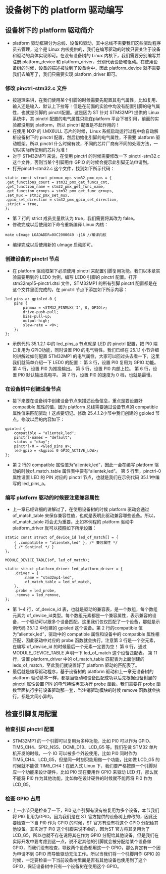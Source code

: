 # 设备树下的 platform 驱动编写
## 设备树下的 platform 驱动简介
* platform 驱动框架分为总线、设备和驱动，其中总线不需要我们这些驱动程序员去管理，这个是 Linux 内核提供的，我们在编写驱动的时候只要关注于设备和驱动的具体实现即可。在没有设备树的 Linux 内核下，我们需要分别编写并注册 platform_device 和 platform_driver，分别代表设备和驱动。在使用设备树的时候，设备的描述被放到了设备树中，因此 platform_device 就不需要我们去编写了，我们只需要实现 platform_driver 即可。
### 修改 pinctrl-stm32.c 文件
* 按道理来讲，在我们使用某个引脚的时候需要先配置其电气属性，比如复用、输入还是输入、默认上下拉等！但是在前面的实验中均没有配置引脚的电气属性，也就是引脚的 pinctrl配置。这是因为 ST 针对 STM32MP1 提供的 Linux 系统中，其 pinctrl 配置的电气属性只能在platform 平台下被引用，前面的实验都没用到 platform，所以 pinctrl 配置是不起作用的！
* 在使用 NXP 的 I.MX6ULL 芯片的时候，Linux 系统启动运行过程中会自动解析设备树下的 pinctrl 配置，然后初始化引脚的电气属性，不需要 platform 驱动框架。所以 pinctrl 什么时候有效，不同的芯片厂商有不同的处理方法，一切以实际所使用的芯片为准！
* 对于 STM32MP1 来说，在使用 pinctrl 的时候需要修改一下 pinctrl-stm32.c 这个文件，否则当某个引脚用作 GPIO 的时候会提示此引脚无法申请到。
* 打开pinctrl-stm32.c 这个文件，找到如下所示代码：
```
static const struct pinmux_ops stm32_pmx_ops = {
.get_functions_count = stm32_pmx_get_funcs_cnt,
.get_function_name = stm32_pmx_get_func_name,
.get_function_groups = stm32_pmx_get_func_groups,
.set_mux = stm32_pmx_set_mux,
.gpio_set_direction = stm32_pmx_gpio_set_direction,
.strict = true,
};
```
* 第 7 行的 strict 成员变量默认为 true，我们需要将其改为 false。
* 修改完成以后使用如下命令重新编译 Linux 内核：
```
make uImage LOADADDR=0XC2000040 -j16 //编译内核
```
* 编译完成以后使用新的 uImage 启动即可。

### 创建设备的 pinctrl 节点
* 在 platform 驱动框架下必须使用 pinctrl 来配置引脚复用功能。我们以本章实验需要用到的 LED0 为例，编写 LED0 引脚的 pinctrl 配置。打开 stm32mp15-pinctrl.dtsi 文件，STM32MP1 的所有引脚 pinctrl 配置都是在这个文件里面完成的，在 pinctrl 节点下添加如下所示内容：
```
led_pins_a: gpioled-0 {
    pins {
        pinmux = <STM32_PINMUX('I', 0, GPIO)>;
        drive-push-pull;
        bias-pull-up;
        output-high;
        slew-rate = <0>;
    };
};
```
* 示例代码 35.1.2.1 中的 led_pins_a 节点就是 LED 的 pinctrl 配置，把 PI0 端口复用为 GPIO功能，同时设置 PI0 的电气特性。我们已经在 25.1.1 小节详细的讲解过如何配置 STM32MP1 的电气属性，大家可以回过头去看一下，这里我们就简单介绍一下 LED0 的配置：
第 3 行，设置 PI0 复用为 GPIO 功能。
第 4 行，设置 PI0 为推挽输出。
第 5 行，设置 PI0 内部上拉。
第 6 行，设置 PI0 默认输出高电平。
第 7 行，设置 PI0 的速度为 0 档，也就是最慢。
### 在设备树中创建设备节点
* 接下来要在设备树中创建设备节点来描述设备信息，重点是要设置好 compatible 属性的值，因为 platform 总线需要通过设备节点的 compatible 属性值来匹配驱动！这点要切记。修改 25.4.1.2小节中我们创建的 gpioled 节点，修改以后的内容如下：
```
gpioled {
    compatible = "alientek,led";
    pinctrl-names = "default";
    status = "okay";
    pinctrl-0 = <&led_pins_a>;
    led-gpio = <&gpioi 0 GPIO_ACTIVE_LOW>;
};
```
* 第 2 行的 compatible 属性值为“alientek,led”，因此一会在编写 platform 驱动的时候of_match_table 属性表中要有“alientek,led”。
第 5 行里，pinctrl-0 属性设置 LED 的 PIN 对应的 pinctrl 节点，也就是我们在示例代码 35.1.1中编写的 led_pins_a。
### 编写 platform 驱动的时候要注意兼容属性
* 上一章已经详细的讲解过了，在使用设备树的时候 platform 驱动会通过 of_match_table 来保存兼容性值，也就是表明此驱动兼容哪些设备。所以，of_match_table 将会尤为重要，比如本例程的 platform 驱动中 platform_driver 就可以按照如下所示设置：
```
static const struct of_device_id led_of_match[] = {
    { .compatible = "alientek,led" }, /* 兼容属性 */
    { /* Sentinel */ }
};

MODULE_DEVICE_TABLE(of, led_of_match);

static struct platform_driver led_platform_driver = {
    .driver = {
        .name = "stm32mp1-led",
        .of_match_table = led_of_match,
    },
    .probe = led_probe,
    .remove = led_remove,
};
```
* 第 1~4 行，of_device_id 表，也就是驱动的兼容表，是一个数组，每个数组元素为 of_device_id类型。每个数组元素都是一个兼容属性，表示兼容的设备，一个驱动可以跟多个设备匹配。这里我们仅仅匹配了一个设备，那就是示例代码 35.1.2 中创建的 gpioled 这个设备。第 2 行的compatible 值为“alientek,led”，驱动中的 compatible 属性和设备中的 compatible 属性相匹配，因此驱动中对应的 probe 函数就会执行。注意第 3 行是一个空元素，在编写 of_device_id 的时候最后一个元素一定要为空！
第 6 行，通过 MODULE_DEVICE_TABLE 声明一下 led_of_match 这个设备匹配表。
第 11 行，设置 platform_driver 中的 of_match_table 匹配表为上面创建的 leds_of_match，至此我们就设置好了 platform 驱动的匹配表了。
* 最后就是编写驱动程序，基于设备树的 platform 驱动和上一章无设备树的 platform 驱动基本一样，都是当驱动和设备匹配成功以后先根据设备树里的 pinctrl 属性设置 PIN 的电气特性再去执行 probe 函数。我们需要在 probe 函数里面执行字符设备驱动那一套，当注销驱动模块的时候 remove 函数就会执行，都是大同小异的。
## 检查引脚复用配置
### 检查引脚 pinctrl 配置
* STM32MP1 的一个引脚可以复用为多种功能，比如 PI0 可以作为 GPIO、TIM5_CH4、SPI2_NSS、DCMI_D13、LCD_G5 等。我们在做 STM32 单片机开发的时候，一个 IO 可以被多个外设使用，比如 PI0 同时作为 TIM5_CH4、LCD_G5，但是同一时刻只能用做一个功能，比如做 LCD_G5 的时候就不能做 TIM5_CH4！在嵌入式 Linux 下，我们要严格按照一个引脚对应一个功能来设计硬件，比如 PI0 现在要用作 GPIO 来驱动 LED 灯，那么就不能将 PI0 作为其他功能，比如你在设计硬件的时候就不能再将 PI0 作为 LCD_G5。
### 检查 GPIO 占用
* 上一小节只是检查了一下，PI0 这个引脚有没有被复用为多个设备，本节我们将 PI0 复用为GPIO。因为我们是在 ST 官方提供的设备树上修改的，因此还要检查一下当 PI0 作为 GPIO 的时候，ST 官方有没有将这个 GPIO 分配给其他设备。其实对于 PI0 这个引脚来说不会的，因为ST 官方将其复用为了 LCD_G5，所以也就不存在说将其在作为 GPIO 分配给其他设备。但是我们在实际开发中要考虑到这一点，说不定其他的引脚就会被分配给某个设备做 GPIO，而我们没有检查，导致两个设备都用这一个 GPIO，那么肯定有一个因为申请不到 GPIO 而导致驱动无法工作。所以当我们将一个引脚用作 GPIO 的时候，一定要检查一下当前设备树里面是否有其他设备也使用到了这个 GPIO，保证设备树中只有一个设备树在使用这个 GPIO。
